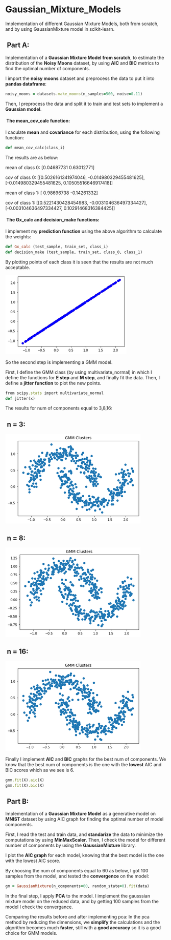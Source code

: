 # Gaussian_Mixture_Models
Implementation of different Gaussian Mixture Models, both from scratch, and by using  GaussianMixture model in scikit-learn.

<h2> &nbsp;Part A:</h2>

Implementation of a **Gaussian Mixture Model from scratch**, to estimate the distribution of the **Noisy Moons** dataset, by using **AIC** and **BIC** metrics to find the optimal number of components.

I import the **noisy moons** dataset and preprocess the data to put it into **pandas dataframe**:

```ruby
noisy_moons = datasets.make_moons(n_samples=500, noise=0.11)
```

Then, I preprocess the data and split it to train and test sets to implement a **Gaussian model**.

<h4> &nbsp;The mean_cov_calc function:</h4>

I caculate **mean** and **covariance** for each distribution, using the following function:

```ruby
def mean_cov_calc(class_i)
```

The results are as below:

mean of class 0: [0.04687731 0.63012771]

cov of class 0: [[0.5026161341974046, -0.014980329455481625], [-0.014980329455481625, 0.10505516646917418]]

mean of class 1: [ 0.98696738 -0.14261332]

cov of class 1: [[0.5221430428454983, -0.003104636497334427], [-0.003104636497334427, 0.10291468316384425]]

<h4> &nbsp;The Gx_calc and decision_make functions:</h4>

I implement my **prediction function** using the above algorithm to calculate the weights:

```ruby
def Gx_calc (test_sample, train_set, class_i)
def decision_make (test_sample, train_set, class_0, class_1)
```

By plotting points of each class it is seen that the results are not much acceptable.

![My Image](images/1.png)

So the second step is implementing a GMM model.

First, I define the GMM class (by using multivariate_normal) in which I define the functions for **E step** and **M step**, and finally fit the data. Then, I define a **jitter function** to plot the new points.

```ruby
from scipy.stats import multivariate_normal
def jitter(x)
```

The results for num of components equal to 3,8,16:

<h2> &nbsp;n = 3:</h2>

![My Image](images/2.png)

<h2> &nbsp;n = 8:</h2>

![My Image](images/3.png)

<h2> &nbsp;n = 16:</h2>

![My Image](images/4.png)

Finally I implement **AIC** and **BIC** graphs for the best num of components. We know that the best num of components is the one with the **lowest** AIC and BIC scores which as we see is 6.

```ruby
gmm.fit(X).aic(X)
gmm.fit(X).bic(X)
```

<h2> &nbsp;Part B:</h2>

Implementation of a **Gaussian Mixture Model** as a generative model on **MNIST** dataset by using AIC graph for finding the optimal number of model components.

First, I read the test and train data, and **standarize** the data to minimize the computations by using **MinMaxScaler**. Then, 
I check the model for different number of components by using the **GaussianMixture** library.

I plot the **AIC graph** for each model, knowing that the best model is the one with the lowest AIC score.

By choosing the num of components equal to 60 as below, I got 100 samples from the model, and tested the **convergence** on the model:

```ruby
gm = GaussianMixture(n_components=60, random_state=0).fit(data)
```

In the final step, I apply **PCA** to the model. I implement the gausssian mixture model on the reduced data, and by getting 100 samples from the model I check the convergance.

Comparing the results before and after implementing pca: In the pca method by reducing the dimensions, we **simplify** the calculations and the algorithm becomes much **faster**, still with a **good accuracy** so it is a good choice for GMM models.
